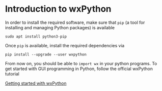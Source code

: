 # Introduction to wxPython

In order to install the required software, make sure that
`pip` (a tool for installing and managing Python packages) is available

```shell
sudo apt install python3-pip
```

Once `pip` is available, install the required dependencies via

```shell
pip install --upgrade --user wxpython
```

From now on, you should be able to `import wx` in your python programs.
To get started with GUI programming in Python, follow the official wxPython
tutorial

[Getting started with wxPython](https://wiki.wxpython.org/Getting%20Started)
